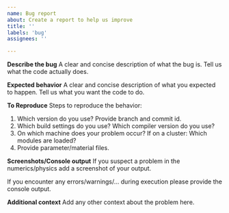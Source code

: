 ```yaml
---
name: Bug report
about: Create a report to help us improve
title: ''
labels: 'bug'
assignees: ''

---
```


**Describe the bug**
A clear and concise description of what the bug is. Tell us what the code actually does.

**Expected behavior**
A clear and concise description of what you expected to happen. Tell us what you want the code to do.

**To Reproduce**
Steps to reproduce the behavior:
1. Which version do you use? Provide branch and commit id.
2. Which build settings do you use? Which compiler version do you use? 
3. On which machine does your problem occur? If on a cluster: Which modules are loaded?
4. Provide parameter/material files.

**Screenshots/Console output**
If you suspect a problem in the numerics/physics add a screenshot of your output.

If you encounter any errors/warnings/... during execution please provide the console output.

**Additional context**
Add any other context about the problem here.
